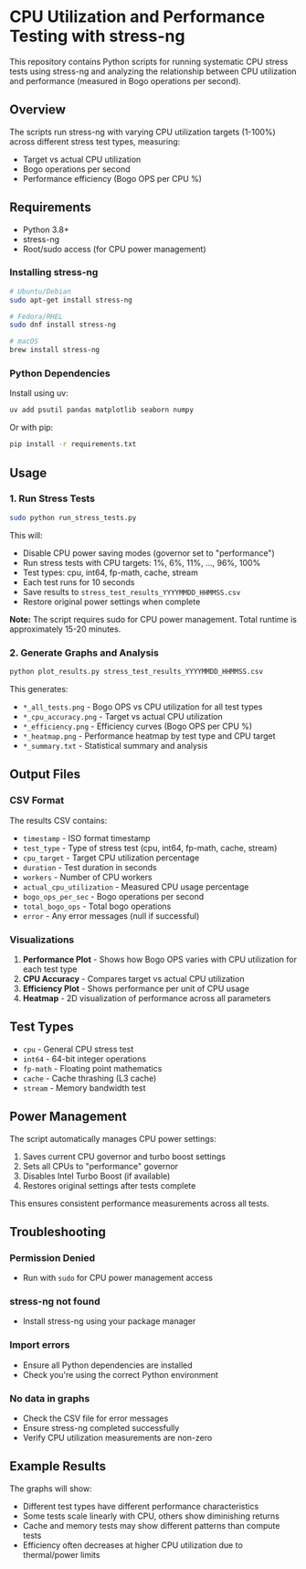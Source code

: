 # CPU Utilization and Performance Testing with stress-ng

This repository contains Python scripts for running systematic CPU stress tests using stress-ng and analyzing the relationship between CPU utilization and performance (measured in Bogo operations per second).

## Overview

The scripts run stress-ng with varying CPU utilization targets (1-100%) across different stress test types, measuring:
- Target vs actual CPU utilization
- Bogo operations per second
- Performance efficiency (Bogo OPS per CPU %)

## Requirements

- Python 3.8+
- stress-ng
- Root/sudo access (for CPU power management)

### Installing stress-ng

```bash
# Ubuntu/Debian
sudo apt-get install stress-ng

# Fedora/RHEL
sudo dnf install stress-ng

# macOS
brew install stress-ng
```

### Python Dependencies

Install using uv:
```bash
uv add psutil pandas matplotlib seaborn numpy
```

Or with pip:
```bash
pip install -r requirements.txt
```

## Usage

### 1. Run Stress Tests

```bash
sudo python run_stress_tests.py
```

This will:
- Disable CPU power saving modes (governor set to "performance")
- Run stress tests with CPU targets: 1%, 6%, 11%, ..., 96%, 100%
- Test types: cpu, int64, fp-math, cache, stream
- Each test runs for 10 seconds
- Save results to `stress_test_results_YYYYMMDD_HHMMSS.csv`
- Restore original power settings when complete

**Note:** The script requires sudo for CPU power management. Total runtime is approximately 15-20 minutes.

### 2. Generate Graphs and Analysis

```bash
python plot_results.py stress_test_results_YYYYMMDD_HHMMSS.csv
```

This generates:
- `*_all_tests.png` - Bogo OPS vs CPU utilization for all test types
- `*_cpu_accuracy.png` - Target vs actual CPU utilization
- `*_efficiency.png` - Efficiency curves (Bogo OPS per CPU %)
- `*_heatmap.png` - Performance heatmap by test type and CPU target
- `*_summary.txt` - Statistical summary and analysis

## Output Files

### CSV Format

The results CSV contains:
- `timestamp` - ISO format timestamp
- `test_type` - Type of stress test (cpu, int64, fp-math, cache, stream)
- `cpu_target` - Target CPU utilization percentage
- `duration` - Test duration in seconds
- `workers` - Number of CPU workers
- `actual_cpu_utilization` - Measured CPU usage percentage
- `bogo_ops_per_sec` - Bogo operations per second
- `total_bogo_ops` - Total bogo operations
- `error` - Any error messages (null if successful)

### Visualizations

1. **Performance Plot** - Shows how Bogo OPS varies with CPU utilization for each test type
2. **CPU Accuracy** - Compares target vs actual CPU utilization
3. **Efficiency Plot** - Shows performance per unit of CPU usage
4. **Heatmap** - 2D visualization of performance across all parameters

## Test Types

- `cpu` - General CPU stress test
- `int64` - 64-bit integer operations
- `fp-math` - Floating point mathematics
- `cache` - Cache thrashing (L3 cache)
- `stream` - Memory bandwidth test

## Power Management

The script automatically manages CPU power settings:
1. Saves current CPU governor and turbo boost settings
2. Sets all CPUs to "performance" governor
3. Disables Intel Turbo Boost (if available)
4. Restores original settings after tests complete

This ensures consistent performance measurements across all tests.

## Troubleshooting

### Permission Denied
- Run with `sudo` for CPU power management access

### stress-ng not found
- Install stress-ng using your package manager

### Import errors
- Ensure all Python dependencies are installed
- Check you're using the correct Python environment

### No data in graphs
- Check the CSV file for error messages
- Ensure stress-ng completed successfully
- Verify CPU utilization measurements are non-zero

## Example Results

The graphs will show:
- Different test types have different performance characteristics
- Some tests scale linearly with CPU, others show diminishing returns
- Cache and memory tests may show different patterns than compute tests
- Efficiency often decreases at higher CPU utilization due to thermal/power limits